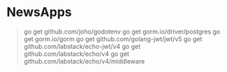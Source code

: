 # NewsApps

> go get github.com/joho/godotenv
> go get gorm.io/driver/postgres
> go get gorm.io/gorm
> go get github.com/golang-jwt/jwt/v5
> go get github.com/labstack/echo-jwt/v4
> go get github.com/labstack/echo/v4
> go get github.com/labstack/echo/v4/middleware
